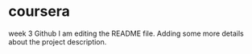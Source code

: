 # coursera
week 3 Github
I am editing the README file. Adding some more details about the project description.


